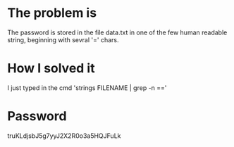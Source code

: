 # The problem is
The password is stored in the file data.txt in one of the few human readable string, beginning with sevral '=' chars.

# How I solved it
I just typed in the cmd 'strings FILENAME | grep -n ==' 

# Password
truKLdjsbJ5g7yyJ2X2R0o3a5HQJFuLk
